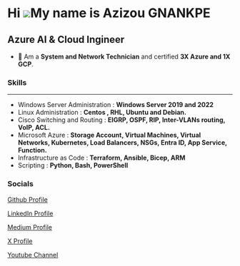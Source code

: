 Hi ![](https://user-images.githubusercontent.com/18350557/176309783-0785949b-9127-417c-8b55-ab5a4333674e.gif)My name is Azizou GNANKPE
======================================================================================================================================

Azure AI & Cloud Ingineer
-------------------------


*  🧠 Am a **System and Network Technician** and certified **3X Azure and 1X GCP**. 

  ### Skills
  -------------------------
  - Windows Server Administration : **Windows Server 2019 and 2022**
  - Linux Administration : **Centos , RHL, Ubuntu and Debian.**
  - Cisco Switching and Routing : **EIGRP, OSPF, RIP, Inter-VLANs routing, VoIP, ACL.**
  - Microsoft Azure : **Storage Account, Virtual Machines, Virtual Networks, Kubernetes, Load Balancers, NSGs, Entra ID, App Service, Function.**
  - Infrastructure as Code : **Terraform, Ansible, Bicep, ARM**
  -  Scripting : **Python, Bash, PowerShell**

  ### Socials
                  
                  
[Github Profile](https://www.github.com/Curious4Tech)
                  
[LinkedIn Profile](https://www.linkedin.com/in/azizou-gnankpe/)
                    
[Medium Profile](http://www.medium.com/Curious4Tech)
                   
[X Profile](https://www.x.com/philantrop_23)
                    
[Youtube Channel](https://www.youtube.com/@NexTechIQ)
                  
